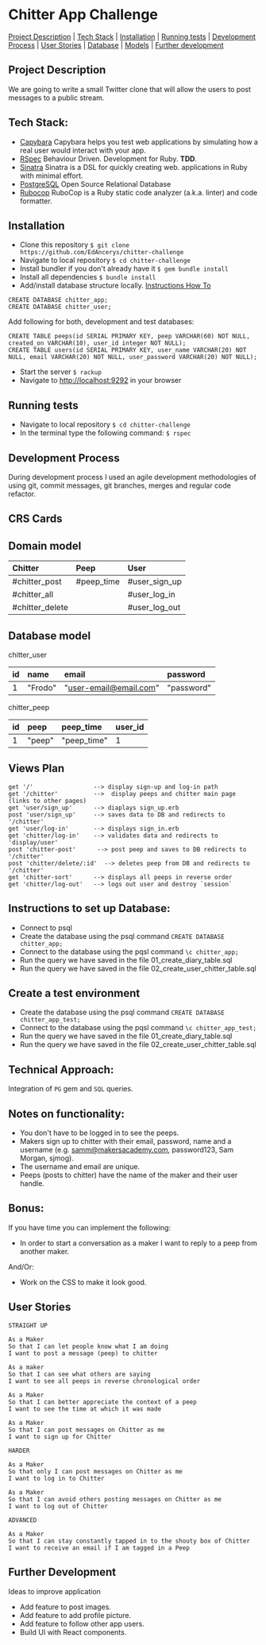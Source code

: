 # Chitter App Challenge

[Project Description](#project-description) | [Tech Stack](#tech-stack) | [Installation](#installation) | [Running tests](#running-tests) | [Development Process](#development-process) | [User Stories](#user-stories) | [Database](#Database-model) | [Models](#Domain-model) | [Further development](#further-development)

## Project Description

We are going to write a small Twitter clone that will allow the users to post messages to a public stream.

## Tech Stack:

- [Capybara](https://github.com/teamcapybara/capybara) Capybara helps you test web applications by simulating how a real user would interact with your app.
- [RSpec](https://rspec.info/) Behaviour Driven.
  Development for Ruby. **TDD**.
- [Sinatra](http://sinatrarb.com/) Sinatra is a DSL for quickly creating web. applications in Ruby with minimal effort.
- [PostgreSQL](https://www.postgresql.org/) Open Source Relational Database
- [Rubocop](https://github.com/rubocop-hq/rubocop) RuboCop is a Ruby static code analyzer (a.k.a. linter) and code formatter.

## Installation

- Clone this repository
  `$ git clone https://github.com/EdAncerys/chitter-challenge`
- Navigate to local repository
  `$ cd chitter-challenge`
- Install bundler if you don't already have it
  `$ gem bundle install`
- Install all dependencies
  `$ bundle install`
- Add/install database structure locally. [Instructions How To](#Instructions-to-set-up-Database)

```
CREATE DATABASE chitter_app;
CREATE DATABASE chitter_user;
```

Add following for both, development and test databases:

```
CREATE TABLE peeps(id SERIAL PRIMARY KEY, peep VARCHAR(60) NOT NULL, created_on VARCHAR(10), user_id integer NOT NULL);
CREATE TABLE users(id SERIAL PRIMARY KEY, user_name VARCHAR(20) NOT NULL, email VARCHAR(20) NOT NULL, user_password VARCHAR(20) NOT NULL);
```

- Start the server
  `$ rackup`
- Navigate to [http://localhost:9292](http://localhost:9292) in your browser

## Running tests

- Navigate to local repository
  `$ cd chitter-challenge`
- In the terminal type the following command:
  `$ rspec`

## Development Process

During development process I used an agile development methodologies of using git, commit messages, git branches, merges and regular code refactor.

## CRS Cards

## Domain model

| Chitter         | Peep       | User          |
| :-------------- | :--------- | :------------ |
| #chitter_post   | #peep_time | #user_sign_up |
| #chitter_all    |            | #user_log_in  |
| #chitter_delete |            | #user_log_out |

## Database model

chitter_user

| id  | name    | email                  | password   |
| :-- | :------ | :--------------------- | :--------- |
| 1   | "Frodo" | "user-email@email.com" | "password" |

chitter_peep

| id  | peep   | peep_time   | user_id |
| :-- | :----- | :---------- | :------ |
| 1   | "peep" | "peep_time" | 1       |

## Views Plan

```
get '/'                 --> display sign-up and log-in path
get '/chitter'          -->  display peeps and chitter main page (links to other pages)
get 'user/sign_up'      --> diaplays sign_up.erb
post 'user/sign_up'     --> saves data to DB and redirects to '/chitter'
get 'user/log-in'       --> displays sign_in.erb
get 'chitter/log-in'    --> validates data and redirects to 'display/user'
post 'chitter-post'      --> post peep and saves to DB redirects to '/chitter'
post 'chitter/delete/:id'  --> deletes peep from DB and redirects to '/chitter'
get 'chitter-sort'      --> displays all peeps in reverse order
get 'chitter/log-out'   --> logs out user and destroy `session`

```

## Instructions to set up Database:

- Connect to psql
- Create the database using the psql command `CREATE DATABASE chitter_app;`
- Connect to the database using the pqsl command `\c chitter_app;`
- Run the query we have saved in the file 01_create_diary_table.sql
- Run the query we have saved in the file 02_create_user_chitter_table.sql

## Create a test environment

- Create the database using the psql command `CREATE DATABASE chitter_app_test;`
- Connect to the database using the pqsl command `\c chitter_app_test;`
- Run the query we have saved in the file 01_create_diary_table.sql
- Run the query we have saved in the file 02_create_user_chitter_table.sql

## Technical Approach:

Integration of `PG` gem and `SQL` queries.

## Notes on functionality:

- You don't have to be logged in to see the peeps.
- Makers sign up to chitter with their email, password, name and a username (e.g. samm@makersacademy.com, password123, Sam Morgan, sjmog).
- The username and email are unique.
- Peeps (posts to chitter) have the name of the maker and their user handle.

## Bonus:

If you have time you can implement the following:

- In order to start a conversation as a maker I want to reply to a peep from another maker.

And/Or:

- Work on the CSS to make it look good.

## User Stories

`STRAIGHT UP`

```
As a Maker
So that I can let people know what I am doing
I want to post a message (peep) to chitter
```

```
As a maker
So that I can see what others are saying
I want to see all peeps in reverse chronological order
```

```
As a Maker
So that I can better appreciate the context of a peep
I want to see the time at which it was made
```

```
As a Maker
So that I can post messages on Chitter as me
I want to sign up for Chitter
```

`HARDER`

```
As a Maker
So that only I can post messages on Chitter as me
I want to log in to Chitter
```

```
As a Maker
So that I can avoid others posting messages on Chitter as me
I want to log out of Chitter
```

`ADVANCED`

```
As a Maker
So that I can stay constantly tapped in to the shouty box of Chitter
I want to receive an email if I am tagged in a Peep
```

## Further Development

Ideas to improve application

- Add feature to post images.
- Add feature to add profile picture.
- Add feature to follow other app users.
- Build UI with React components.
